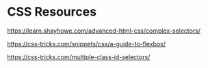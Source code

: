 # CSS Resources

https://learn.shayhowe.com/advanced-html-css/complex-selectors/

https://css-tricks.com/snippets/css/a-guide-to-flexbox/

https://css-tricks.com/multiple-class-id-selectors/